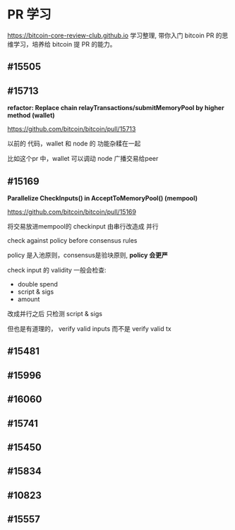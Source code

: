 # PR 学习
https://bitcoin-core-review-club.github.io 学习整理, 带你入门 bitcoin PR 的思维学习，培养给 bitcoin 提 PR 的能力。

## #15505
## #15713
__refactor: Replace chain relayTransactions/submitMemoryPool by higher method (wallet)__

https://github.com/bitcoin/bitcoin/pull/15713

以前的 代码，wallet 和 node 的 功能杂糅在一起

比如这个pr 中，wallet 可以调动 node 广播交易给peer

## #15169 
__Parallelize CheckInputs() in AcceptToMemoryPool() (mempool)__

https://github.com/bitcoin/bitcoin/pull/15169

将交易放进mempool的 checkinput 由串行改造成 并行

check against policy before consensus rules

policy 是入池原则，consensus是验块原则, __policy 会更严__

check input 的 validity
一般会检查:

+ double spend
+ script & sigs
+ amount

改成并行之后 只检测 
script & sigs

但也是有道理的，
verify valid inputs
而不是 verify valid tx

## #15481
## #15996
## #16060
## #15741
## #15450
## #15834
## #10823
## #15557


<!-- 
OPTECH

---
Brainstorming just-in-time routing and free channel rebalancing: sometimes LN nodes receive a routed payment that they reject because their outbound channel for that payment doesn’t currently have a high enough balance to support it. Rene Pickhardt previously proposed Just-In-Time (JIT) routing where the node would attempt to move funds into that channel from one or more of its other channel balances. If successful, the payment could then be routed; otherwise, it would be rejected like normal. Because the routed payment might fail for other reasons and prevent the routing node from earning any fees, any JIT rebalance operations need to be free or they could end up costing the node money in a way that attackers could exploit.

In a new post to the Lightning-Dev mailing list, pseudonymous LN developer ZmnSCPxj describes two situations in which other profit-maximizing nodes might allow free rebalances. The first case is the observation that the next hop in the route will receive its own routing fee paid by the spender if the payment succeeds. ZmnSCPxj describes a method by which the next hop’s node can make their part of the rebalance contingent on receipt of the routing income, ensuring that they either get paid or the rebalance doesn’t happen. This would require additional communication between nodes and so it’s a change that probably needs further discussion in order to be considered for addition to the LN specification.

The second case ZmnSCPxj describes is other nodes along the rebalance path who themselves want to rebalance one or more of their channels in the same direction as the routing node. These nodes can allow free routing in that direction to encourage someone to perform that rebalancing. This second case doesn’t require any changes to the LN specification: nodes can already set their routing fees to zero, allowing any other nodes to attempt JIT routing with free rebalances. The worst case would be that a payment that would’ve failed anyway will take a bit longer to return a failure message to the spender, a delay equal to the amount of time any routing nodes spent attempting to rebalance their channels in order to support the payment.
---

 -->